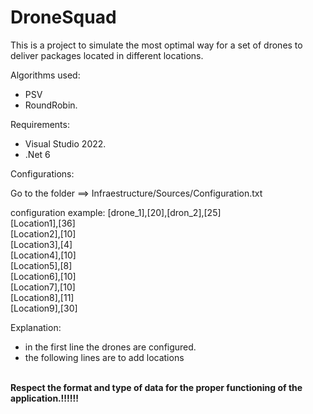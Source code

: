 # DroneSquad
This is a project to simulate the most optimal way for a set of drones to deliver packages located in different locations.

Algorithms used:
  - PSV
  - RoundRobin.

Requirements:
- Visual Studio 2022.
- .Net 6

Configurations:

Go to the folder ==> Infraestructure/Sources/Configuration.txt

configuration example:
 [drone_1],[20],[dron_2],[25] </br>
[Location1],[36] </br>
[Location2],[10] </br>
[Location3],[4] </br>
[Location4],[10] </br>
[Location5],[8] </br>
[Location6],[10] </br>
[Location7],[10] </br>
[Location8],[11] </br>
[Location9],[30] </br>


Explanation:
 - in the first line the drones are configured.
 - the following lines are to add locations
 </br>
<strong>Respect the format and type of data for the proper functioning of the application.!!!!!!</strong>

